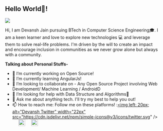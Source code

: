 ## Hello World👋!

![](https://visitor-badge.glitch.me/badge?page_id=DevanshJain07.DevanshJain07)
<br/>

Hi, I am Devansh Jain pursuing BTech in Computer Science Engineering🎓. I am a keen learner and love to explore new technologies 💻 and leverage them to solve real-life problems. I'm driven by the will to create an impact and encourage inclusion in communities as we never grow alone but always with a community.

**Talking about Personal Stuffs-**

- 🔭 I’m currently working on Open Source!
- 🌱 I’m currently learning AngularJs!
- 👯 I’m looking to collaborate on - Any Open Source Project involving Web Development/ Machine Learning / AndroidD 
- 🤔 I’m looking for help with Data Structure and Algorithms🥺
- 💬 Ask me about anything tech. I'll try my best to help you out!
- 📫 How to reach me: Follow me on these platforms! :<a href="https://twitter.com/Devansh81497666"><img left: 20px; alt="Devansh Twitter" width="22px" src="https://cdn.jsdelivr.net/npm/simple-icons@v3/icons/twitter.svg" /></a><a href="https://www.linkedin.com/in/devansh-jain-8a8862176/"><img style="padding-left: 20px;" alt="Devansh LinkedIn" width="22px" src="https://cdn.jsdelivr.net/npm/simple-icons@v3/icons/linkedin.svg" /></a><a href="https://www.instagram.com/devansh_jain07/"><img alt="Devansh Instagram" style="padding-left: 20px;" width="22px" src="https://cdn.jsdelivr.net/npm/simple-icons@v3/icons/instagram.svg" /></a>

